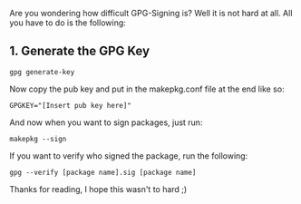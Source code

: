 Are you wondering how difficult GPG-Signing is? Well it is not hard at all. All you have to do is the following:

## 1. Generate the GPG Key

```
gpg generate-key
``` 

Now copy the pub key and put in the makepkg.conf file at the end like so:

```
GPGKEY="[Insert pub key here]"
```

And now when you want to sign packages, just run:

```
makepkg --sign
```

If you want to verify who signed the package, run the following:

```
gpg --verify [package name].sig [package name]
```

Thanks for reading, I hope this wasn't to hard ;)
